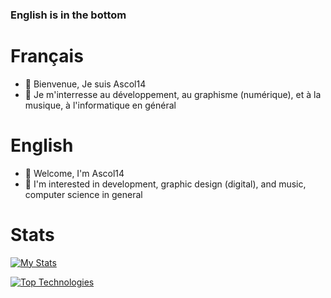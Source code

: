 ### English is in the bottom

# Français

- 👋 Bienvenue, Je suis Ascol14
- 👀 Je m'interresse au développement, au graphisme (numérique), et à la musique, à l'informatique en général

# English

- 👋 Welcome, I'm Ascol14
- 👀 I'm interested in development, graphic design (digital), and music, computer science in general

# Stats

[![My Stats](https://github-readme-stats.vercel.app/api?username=ascol14&show_icons=true&theme=tokyonight)](https://github.com/anuraghazra/github-readme-stats)

[![Top Technologies](https://github-readme-stats.vercel.app/api/top-langs/?username=ascol14&langs_count=3&theme=tokyonight)](https://github.com/anuraghazra/github-readme-stats)
